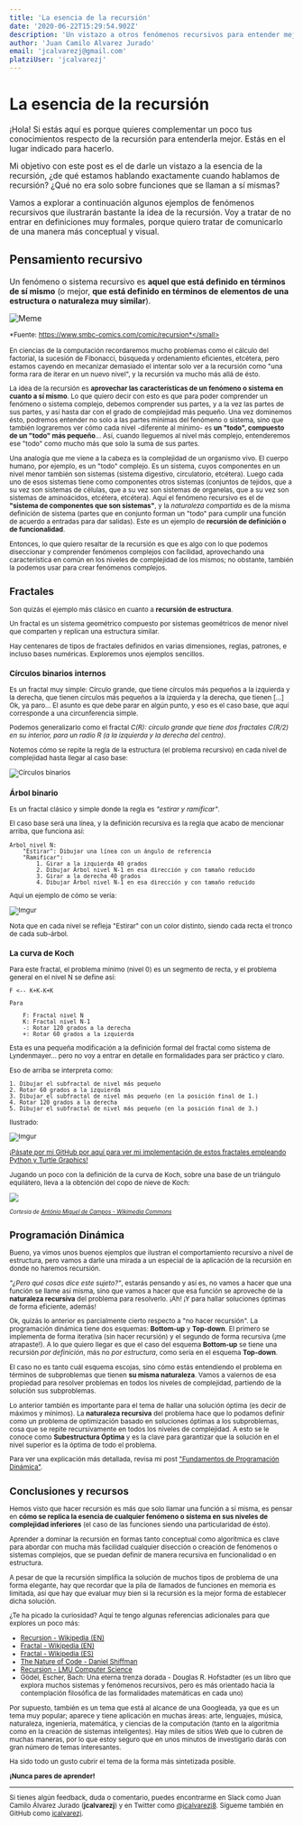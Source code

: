 ```yaml
---
title: 'La esencia de la recursión'
date: '2020-06-22T15:29:54.902Z'
description: 'Un vistazo a otros fenómenos recursivos para entender mejor la recursión'
author: 'Juan Camilo Alvarez Jurado'
email: 'jcalvarezj@gmail.com'
platziUser: 'jcalvarezj'
---
```

# La esencia de la recursión

¡Hola! Si estás aquí es porque quieres complementar un poco tus conocimientos respecto de la recursión para entenderla mejor. Estás en el lugar indicado para hacerlo.

Mi objetivo con este post es el de darle un vistazo a la esencia de la recursión, ¿de qué estamos hablando exactamente cuando hablamos de recursión? ¿Qué no era solo sobre funciones que se llaman a sí mismas?

Vamos a explorar a continuación algunos ejemplos de fenómenos recursivos que ilustrarán bastante la idea de la recursión. Voy a tratar de no entrar en definiciones muy formales, porque quiero tratar de comunicarlo de una manera más conceptual y visual.

## Pensamiento recursivo

Un fenómeno o sistema recursivo es **aquel que está definido en términos de sí mismo** (o mejor, **que está definido en términos de elementos de una estructura o naturaleza muy similar**).

![Meme](https://www.smbc-comics.com/comics/1562409923-20190706.png)

<small>*Fuente: https://www.smbc-comics.com/comic/recursion*</small>

En ciencias de la computación recordaremos mucho problemas como el cálculo del factorial, la sucesión de Fibonacci, búsqueda y ordenamiento eficientes, etcétera, pero estamos cayendo en mecanizar demasiado el intentar solo ver a la recursión como "una forma rara de iterar en un nuevo nivel", y la recursión va mucho más allá de ésto.

La idea de la recursión es **aprovechar las características de un fenómeno o sistema en cuanto a sí mismo**. Lo que quiero decir con esto es que para poder comprender un fenómeno o sistema complejo, debemos comprender sus partes, y a la vez las partes de sus partes, y así hasta dar con el grado de complejidad más pequeño. Una vez dominemos ésto, podremos entender no solo a las partes mínimas del fenómeno o sistema, sino que también lograremos ver cómo cada nivel -diferente al mínimo- es **un "todo", compuesto de un "todo" más pequeño**... Así, cuando lleguemos al nivel más complejo, entenderemos ese "todo" como mucho más que solo la suma de sus partes.

Una analogía que me viene a la cabeza es la complejidad de un organismo vivo. El cuerpo humano, por ejemplo, es un "todo" complejo. Es un sistema, cuyos componentes en un nivel menor también son sistemas (sistema digestivo, circulatorio, etcétera). Luego cada uno de esos sistemas tiene como componentes otros sistemas (conjuntos de tejidos, que a su vez son sistemas de células, que a su vez son sistemas de organelas, que a su vez son sistemas de aminoácidos, etcétera, etcétera). Aquí el fenómeno recursivo es el de **"sistema de componentes que son sistemas"**, y la *naturaleza compartida* es de la misma definición de sistema (partes que en conjunto forman un "todo" para cumplir una función de acuerdo a entradas para dar salidas). Este es un ejemplo de **recursión de definición o de funcionalidad**.

Entonces, lo que quiero resaltar de la recursión es que es algo con lo que podemos diseccionar y comprender fenómenos complejos con facilidad, aprovechando una característica en común en los niveles de complejidad de los mismos; no obstante, también la podemos usar para crear fenómenos complejos.

## Fractales

Son quizás el ejemplo más clásico en cuanto a **recursión de estructura**.

Un fractal es un sistema geométrico compuesto por sistemas geométricos de menor nivel que comparten y replican una estructura similar.

Hay centenares de tipos de fractales definidos en varias dimensiones, reglas, patrones, e incluso bases numéricas. Exploremos unos ejemplos sencillos.


### Círculos binarios internos

Es un fractal muy simple: Círculo grande, que tiene círculos más pequeños a la izquierda y la derecha, que tienen círculos más pequeños a la izquierda y la derecha, que tienen [...] Ok, ya paro... El asunto es que debe parar en algún punto, y eso es el caso base, que aquí corresponde a una circunferencia simple.

Podemos generalizarlo como el fractal *C(R): círculo grande que tiene dos fractales C(R/2) en su interior, para un radio R (a la izquierda y la derecha del centro)*.

Notemos cómo se repite la regla de la estructura (el problema recursivo) en cada nivel de complejidad hasta llegar al caso base:

![Círculos binarios](https://i.imgur.com/ttHbWXb.png)

### Árbol binario

Es un fractal clásico y simple donde la regla es *"estirar y ramificar"*.

El caso base será una línea, y la definición recursiva es la regla que acabo de mencionar arriba, que funciona así:

    Árbol nivel N:
        "Estirar": Dibujar una línea con un ángulo de referencia
        "Ramificar": 
            1. Girar a la izquierda 40 grados
            2. Dibujar Árbol nivel N-1 en esa dirección y con tamaño reducido
            3. Girar a la derecha 40 grados
            4. Dibujar Árbol nivel N-1 en esa dirección y con tamaño reducido

Aquí un ejemplo de cómo se vería:

![Imgur](https://i.imgur.com/VIUyhmu.png)

Nota que en cada nivel se refleja "Estirar" con un color distinto, siendo cada recta el tronco de cada sub-árbol.

### La curva de Koch

Para este fractal, el problema mínimo (nivel 0) es un segmento de recta, y el problema general en el nivel N se define así:

    F <-- K+K-K+K

    Para
    
        F: Fractal nivel N
        K: Fractal nivel N-1
        -: Rotar 120 grados a la derecha
        +: Rotar 60 grados a la izquierda

Esta es una pequeña modificación a la definición formal del fractal como sistema de Lyndenmayer... pero no voy a entrar en detalle en formalidades para ser práctico y claro.

Eso de arriba se interpreta como:

    1. Dibujar el subfractal de nivel más pequeño
    2. Rotar 60 grados a la izquierda
    3. Dibujar el subfractal de nivel más pequeño (en la posición final de 1.)
    4. Rotar 120 grados a la derecha
    5. Dibujar el subfractal de nivel más pequeño (en la posición final de 3.)

Ilustrado:

![Imgur](https://i.imgur.com/6eLPveI.png)

[¡Pásate por mi GitHub por aquí para ver mi implementación de estos fractales empleando Python y Turtle Graphics!](https://github.com/jcalvarezj/turtle_fractals/)

Jugando un poco con la definición de la curva de Koch, sobre una base de un triángulo equilátero, lleva a la obtención del copo de nieve de Koch:

![](https://upload.wikimedia.org/wikipedia/commons/f/fd/Von_Koch_curve.gif)

<small>*Cortesía de [António Miguel de Campos - Wikimedia Commons](https://commons.wikimedia.org/wiki/File:Von_Koch_curve.gif)*</small>

## Programación Dinámica

Bueno, ya vimos unos buenos ejemplos que ilustran el comportamiento recursivo a nivel de estructura, pero vamos a darle una mirada a un especial de la aplicación de la recursión en donde no haremos recursión.

*"¿Pero qué cosas dice este sujeto?"*, estarás pensando y así es, no vamos a hacer que una función se llame así misma, sino que vamos a hacer que esa función se aproveche de la **naturaleza recursiva** del problema para resolverlo. ¡Ah! ¡Y para hallar soluciones óptimas de forma eficiente, además!

Ok, quizás lo anterior es parcialmente cierto respecto a "no hacer recursión". La programación dinámica tiene dos esquemas: **Bottom-up** y **Top-down**. El primero se implementa de forma iterativa (sin hacer recursión) y el segundo de forma recursiva (¡me atrapaste!). A lo que quiero llegar es que el caso del esquema **Bottom-up** se tiene una recursión *por definición*, más no *por estructura*, como sería en el esquema **Top-down**.

El caso no es tanto cuál esquema escojas, sino cómo estás entendiendo el problema en términos de subproblemas que tienen **su misma naturaleza**. Vamos a valernos de esa propiedad para resolver problemas en todos los niveles de complejidad, partiendo de la solución sus subproblemas.

Lo anterior también es importante para el tema de hallar una solución óptima (es decir de máximos y mínimos). La **naturaleza recursiva** del problema hace que lo podamos definir como un problema de optimización basado en soluciones óptimas a los subproblemas, cosa que se repite recursivamente en todos los niveles de complejidad. A esto se le conoce como **Subestructura Óptima** y es la clave para garantizar que la solución en el nivel superior es la óptima de todo el problema.

Para ver una explicación más detallada, revisa mi post ["Fundamentos de Programación Dinámica"](https://blog.platzimaster.com/2020/0618-fundamentos-de-programacion-dinamica/).

## Conclusiones y recursos

Hemos visto que hacer recursión es más que solo llamar una función a sí misma, es pensar en **cómo se replica la esencia de cualquier fenómeno o sistema en sus niveles de complejidad inferiores** (el caso de las funciones siendo una particularidad de ésto).

Aprender a dominar la recursión en formas tanto conceptual como algorítmica es clave para abordar con mucha más facilidad cualquier disección o creación de fenómenos o sistemas complejos, que se puedan definir de manera recursiva en funcionalidad o en estructura.

A pesar de que la recursión simplifica la solución de muchos tipos de problema de una forma elegante, hay que recordar que la pila de llamados de funciones en memoria es limitada, así que hay que evaluar muy bien si la recursión es la mejor forma de establecer dicha solución.

¿Te ha picado la curiosidad? Aquí te tengo algunas referencias adicionales para que explores un poco más:

- [Recursion - Wikipedia (EN)](https://en.wikipedia.org/wiki/Recursion)
- [Fractal - Wikipedia (EN)](https://en.wikipedia.org/wiki/Fractal)
- [Fractal - Wikipedia (ES)](https://es.wikipedia.org/wiki/Fractal)
- [The Nature of Code - Daniel Shiffman](https://natureofcode.com/book/chapter-8-fractals/)
- [Recursion - LMU Computer Science](https://cs.lmu.edu/~ray/notes/whatisrecursion/)
- Gödel, Escher, Bach: Una eterna trenza dorada - Douglas R. Hofstadter (es un libro que explora muchos sistemas y fenómenos recursivos, pero es más orientado hacia la contemplación filosófica de las formalidades matemáticas en cada uno)

Por supuesto, también es un tema que está al alcance de una Googleada, ya que es un tema muy popular; aparece y tiene aplicación en muchas áreas: arte, lenguajes, música, naturaleza, ingeniería, matemática, y ciencias de la computación (tanto en la algoritmia como en la creación de sistemas inteligentes). Hay miles de sitios Web que lo cubren de muchas maneras, por lo que estoy seguro que en unos minutos de investigarlo darás con gran número de temas interesantes.

Ha sido todo un gusto cubrir el tema de la forma más sintetizada posible.

**¡Nunca pares de aprender!**

---
Si tienes algún feedback, duda o comentario, puedes encontrarme en Slack como Juan Camilo Álvarez Jurado (**jcalvarezj**) y en Twitter como [@jcalvarezj8](https://twitter.com/jcalvarezj8). Sígueme también en GitHub como [jcalvarezj](https://github.com/jcalvarezj/).